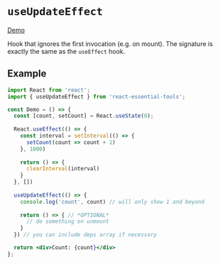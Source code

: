 # `useUpdateEffect`

[Demo](https://devianllert.github.io/react-essential-tools/?path=/story/hooks-useupdateeffect--basic)

Hook that ignores the first invocation (e.g. on mount). The signature is exactly the same as the `useEffect` hook.

## Example

```jsx
import React from 'react';
import { useUpdateEffect } from 'react-essential-tools';

const Demo = () => {
  const [count, setCount] = React.useState(0);
  
  React.useEffect(() => {
    const interval = setInterval(() => {
      setCount(count => count + 1)
    }, 1000)
    
    return () => {
      clearInterval(interval)
    }
  }, [])
  
  useUpdateEffect(() => {
    console.log('count', count) // will only show 1 and beyond
    
    return () => { // *OPTIONAL*
      // do something on unmount
    }
  }) // you can include deps array if necessary

  return <div>Count: {count}</div>
};
```
